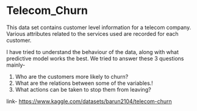 # Telecom_Churn
This data set contains customer level information for a telecom company. Various attributes related to the services used are recorded for each customer.

I have tried to understand the behaviour of the data, along with what predictive model works the best. We tried to answer these 3 questions mainly-
1. Who are the customers more likely to churn?
2. What are the relations between some of the variables.!
3. What actions can be taken to stop them from leaving?

link- https://www.kaggle.com/datasets/barun2104/telecom-churn
